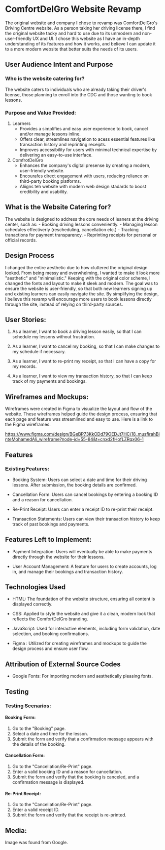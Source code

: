 # ComfortDelGro Website Revamp
The original website and company I chose to revamp was ComfortDelGro's Driving Centre website. As a person taking her driving license there, I find the original website tacky and hard to use due to its unmodern and non-user-friendly UX and UI. I chose this website as I have an in-depth understanding of its features and how it works, and believe I can update it to a more modern website that better suits the needs of its users.

## User Audience Intent and Purpose
### Who is the website catering for?
The website caters to individuals who are already taking their driver's license, those planning to enroll into the CDC and those wanting to book lessons.

### Purpose and Value Provided:
1. Learners
    * Provides a simplifies and easy user experience to book, cancel and/or manage lessons inline.
    * Offers clear, streamlines navigation to acess essential features like transaction history and reprinting receipts.
    * Improves accessibility for users with minimal technical expertise by delivering an easy-to-use interface.
2. ComfrotDelGro
    * Enhances the company's digital presense by creating a modern, user-friendly website.
    * Encourafes direct engagement with users, reducing reliance on third-party booking platforms.
    * Aliigns teh website with modern web design stadards to boost credibility and usability.

## What is the Website Catering for?
The website is designed to address the core needs of leaners at the driving center, such as:
    - Booking driving lessons conveniently.
    - Managing lesson schedules effectiverly (rescheduling, cancellation etc.)
    - Tracking tranactions for payment transparency.
    - Reprinting receipts for personal or official records.

## Design Process
I changed the entire aesthetic due to how cluttered the original design looked. From being messy and overwhelming, I wanted to make it look more "aesthetic" and "minimalistic." Keeping with the original color scheme, I changed the fonts and layout to make it sleek and modern. The goal was to ensure the website is user-friendly, so that both new learners signing up and existing learners can easily navigate the site. By simplifying the design, I believe this revamp will encourage more users to book lessons directly through the site, instead of relying on third-party sources.

## User Stories:
1. As a learner, I want to book a driving lesson easily, so that I can schedule my lessons without frustration.

2. As a learner, I want to cancel my booking, so that I can make changes to my schedule if necessary.

3. As a learner, I want to re-print my receipt, so that I can have a copy for my records.

4. As a learner, I want to view my transaction history, so that I can keep track of my payments and bookings.

## Wireframes and Mockups:
Wireframes were created in Figma to visualize the layout and flow of the website. These wireframes helped guide the design process, ensuring that each page and feature was streamlined and easy to use. Here is a link to the Figma wireframes.

https://www.figma.com/design/BGeBP73KkODd79OEDJt7HC/18_musfirahBinteMohamedAli_wireframe?node-id=55-84&t=cnxd2fHofLZRqx06-1

## Features
### Existing Features:

* Booking System: Users can select a date and time for their driving lessons. After submission, the booking details are confirmed.

* Cancellation Form: Users can cancel bookings by entering a booking ID and a reason for cancellation.

* Re-Print Receipt: Users can enter a receipt ID to re-print their receipt.

* Transaction Statements: Users can view their transaction history to keep track of past bookings and payments.

## Features Left to Implement:
* Payment Integration: Users will eventually be able to make payments directly through the website for their lessons.

* User Account Management: A feature for users to create accounts, log in, and manage their bookings and transaction history.

## Technologies Used
* HTML: The foundation of the website structure, ensuring all content is displayed correctly.

* CSS: Applied to style the website and give it a clean, modern look that reflects the ComfortDelGro branding.

* JavaScript: Used for interactive elements, including form validation, date selection, and booking confirmations.

* Figma : Utilized for creating wireframes and mockups to guide the design process and ensure user flow.

## Attribution of External Source Codes
* Google Fonts: For importing modern and aesthetically pleasing fonts.

## Testing
### Testing Scenarios:
#### Booking Form:
1. Go to the "Booking" page.
2. Select a date and time for the lesson.
3. Submit the form and verify that a confirmation message appears with the details of the booking.

#### Cancellation Form:
1. Go to the "Cancellation/Re-Print" page.
2. Enter a valid booking ID and a reason for cancellation.
3. Submit the form and verify that the booking is canceled, and a confirmation message is displayed.

#### Re-Print Receipt:
1. Go to the "Cancellation/Re-Print" page.
2. Enter a valid receipt ID.
3. Submit the form and verify that the receipt is re-printed.

## Media:
Image was found from Google.